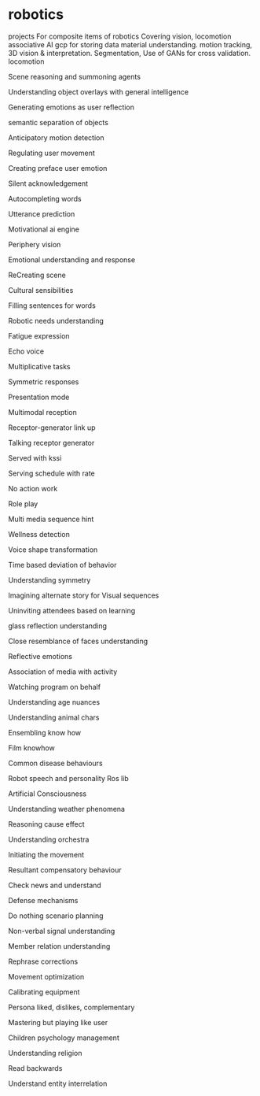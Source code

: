 # robotics
projects
For composite items
of robotics
Covering vision, locomotion
associative AI
gcp for storing data
material understanding.
motion tracking,
3D vision & interpretation.
Segmentation,
Use of GANs for cross validation.
locomotion 

Scene reasoning and summoning agents

Understanding object overlays with general intelligence 

Generating emotions as user reflection 

semantic separation of objects

Anticipatory motion detection

Regulating user movement 

Creating preface user emotion

Silent acknowledgement

Autocompleting words

Utterance prediction

Motivational ai engine

Periphery vision

Emotional understanding and response

ReCreating scene

Cultural sensibilities 

Filling sentences for words

Robotic needs understanding

Fatigue expression

Echo voice

Multiplicative tasks

Symmetric responses

Presentation mode

Multimodal reception

Receptor-generator link up

Talking receptor generator 

Served with kssi

Serving schedule with rate

No action work

Role play

Multi media sequence hint

Wellness detection

Voice shape transformation 

Time based deviation of behavior

Understanding symmetry 

Imagining alternate story for Visual sequences 

Uninviting attendees based on learning

glass reflection understanding

Close resemblance of faces understanding 

Reflective emotions 

Association of media with activity

Watching program on behalf

Understanding age nuances

Understanding animal chars

Ensembling know how

Film knowhow

Common disease behaviours

Robot speech and personality Ros lib

Artificial Consciousness 

Understanding weather phenomena 

Reasoning cause effect

Understanding orchestra

Initiating the movement

Resultant compensatory behaviour 

Check news and understand 

Defense mechanisms 

Do nothing scenario planning 

Non-verbal signal understanding 

Member relation understanding 

Rephrase corrections

Movement optimization 

Calibrating equipment 

Persona liked, dislikes, complementary 

Mastering but playing like user

Children psychology management 

Understanding religion 

Read backwards

Understand entity interrelation
